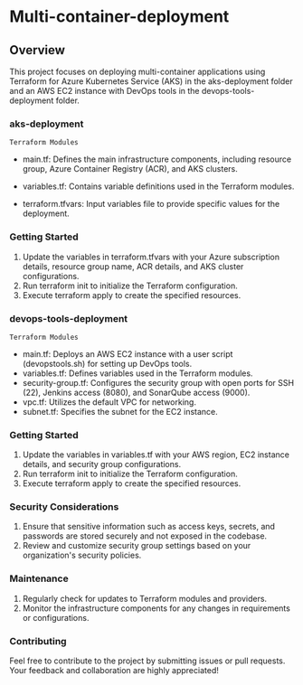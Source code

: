 # Multi-container-deployment 

## Overview
This project focuses on deploying multi-container applications using Terraform for Azure Kubernetes Service (AKS) in the aks-deployment folder and an AWS EC2 instance with DevOps tools in the devops-tools-deployment folder.

### aks-deployment

`Terraform Modules`

* main.tf: Defines the main infrastructure components, including resource group, Azure Container Registry (ACR), and AKS clusters.
* variables.tf: Contains variable definitions used in the Terraform modules.

* terraform.tfvars: Input variables file to provide specific values for the deployment.

### Getting Started

1. Update the variables in terraform.tfvars with your Azure subscription details, resource group name, ACR details, and AKS cluster configurations.
2. Run terraform init to initialize the Terraform configuration.
3. Execute terraform apply to create the specified resources.

### devops-tools-deployment
`Terraform Modules`
* main.tf: Deploys an AWS EC2 instance with a user script (devopstools.sh) for setting up DevOps tools.
* variables.tf: Defines variables used in the Terraform modules.
* security-group.tf: Configures the security group with open ports for SSH (22), Jenkins access (8080), and SonarQube access (9000).
* vpc.tf: Utilizes the default VPC for networking.
* subnet.tf: Specifies the subnet for the EC2 instance.

### Getting Started

1. Update the variables in variables.tf with your AWS region, EC2 instance details, and security group configurations.
2. Run terraform init to initialize the Terraform configuration.
3. Execute terraform apply to create the specified resources.

### Security Considerations
1. Ensure that sensitive information such as access keys, secrets, and passwords are stored securely and not exposed in the codebase.
2. Review and customize security group settings based on your organization's security policies.

### Maintenance
1. Regularly check for updates to Terraform modules and providers.
2. Monitor the infrastructure components for any changes in requirements or configurations.

### Contributing
Feel free to contribute to the project by submitting issues or pull requests. Your feedback and collaboration are highly appreciated!
